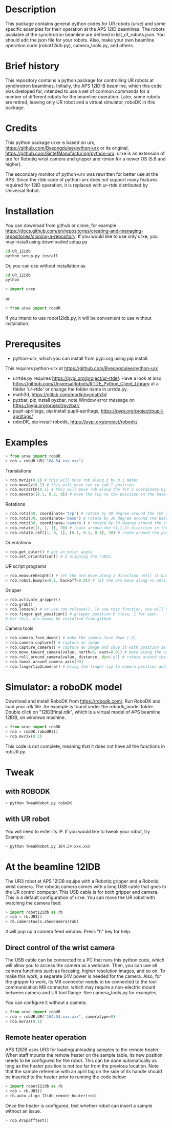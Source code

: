 # Description
This package contains general python codes for UR robots (urxe) and some specific examples for their operation at the APS 12ID beamlines. The robots available at the synchrotron beamline are defined in list_of_robots.json. You should edit the json file for your robots. Also, make your own beamline operation code (robot12idb.py), camera_tools.py, and others.

# Brief history
This repository contains a python package for controlling UR robots at synchrotron beamlines. Initially, the APS 12ID-B beamline, which this code was dveloped for, intended to use a set of common commands for a number of different robots for the beamline operation. Later, some robots are retired, leaving only UR robot and a virtual simulator, roboDK in this package.

# Credits
This python package urxe is based on urx, https://github.com/Byeongdulee/python-urx or its original, https://github.com/SintefManufacturing/python-urx.
urxe is an extension of urx for Robotiq wrist camera and gripper and rtmon for a newer OS (5.8 and higher).

The secondary monitor of python-urx was rewritten for better use at the APS.
Since the rtde code of python-urx does not support many features required for 12ID operation, it is replaced with ur-rtde distributed by Universal Robot.

# Installation
You can download from github or clone, for example https://docs.github.com/en/repositories/creating-and-managing-repositories/cloning-a-repository.
If you would like to use only urxe, you may install using downloaded setup.py
```sh
cd UR_12idb
python setup.py install
```
Or, you can use without installation as
```sh
cd UR_12idb
python
```
```python
> import urxe
```
or
```python
> from urxe import robUR
```
If you intend to use robot12idb.py, it will be convenient to use without installation.

# Prerequsites
* python-urx, which you can install from pypi.org using pip install.

This requires python-urx at
https://github.com/Byeongdulee/python-urx

* urrtde.py requires https://pypi.org/project/ur-rtde/. Have a look at also https://github.com/UniversalRobots/RTDE_Python_Client_Library at a folder 'ur-rtde' or change the folder name in urrtde.py.
* math3d, https://gitlab.com/morlin/pymath3d
* pyzbar, pip install pyzbar, note Window error message on https://pypi.org/project/pyzbar/
* pupil-apriltags, pip install pupil-apriltags, https://pypi.org/project/pupil-apriltags/
* roboDK, pip install robodk, https://pypi.org/project/robodk/



# Examples
```python
> from urxe import robUR
> rob = robUR.UR("164.54.xxx.xxx") 
```
Translations
```python
> rob.mvr2z(0.1) # this will move rob along z by 0.1 meter
> rob.move2z(0.1) # this will move rob to z=0.1 position
> rob.mvr2zTCP(0.1) # this will move rob along the TCP z coordinate by 0.1 meter
> rob.moveto([0.1, 0.2, 0]) # move the tcp to the position in the base coordinate
```
Rotations
```python
> rob.rotz(30, coordinate='tcp') # rotate by 30 degree around the TCP z coordinate
> rob.rotz(30, coordinate='base') # rotate by 30 degree around the base z coordinate
> rob.rotz(30, coordinate='camera') # rotate by 30 degree around the camera z coordinate (view direction)
> rob.rotate([1, 1, 1], 30) # roate around the <1,1,1> direction in the TCP coordinate by 30 degree 
> rob.rotate_ref([1, 0, 1], [0.1, 0.1, 0.1], 30) # roate around the position [0.1, 0.1, 0.1] in the TCP coordinate by 30 degree around the <1,0,1> vector in TCP coordinate. 
```
Orientations
```python
> rob.get_euler() # get an euler angle
> rob.set_orientation() # Z aligning the robot.
```
UR script programs
```python
> rob.measureheight() # let the arm move along z direction until it bumps to a surface.
> rob.robot.bump(x=0.1, backoff=0.01) # let the arm move along +x until it bumps to a surface. Once it bumps, it will back off opposite direction by backoff value
```
Gripper
```python
> rob.activate_gripper() 
> rob.grab()
> rob.loosen() # or use rob.release(). To use this function, you will need to define a variable named 'rq_pos' in the teach pendent.
> rob.finger.get_position() # gripper position 0 close, 1 for open.
# For this, urx needs be installed from github.
```
Camera tools
```python
> rob.camera_face_down() # make the camera face down (-Z).
> rob.camera.capture() # capture an image
> rob.capture_camera() # capture an image and save it with position as filename.
> rob.move_toward_camera(value, north=0, east=0.01) # move along the camera axis, north, and east direction.
> rob.roll_around_camera(value, distance, dir='y') # rotate around the object at the distance around the tcp's y axis by value. The direction can be only x or y.
> rob.tweak_around_camera_axis(30)
> rob.fingertip2camera() # bring the finger tip to camera position and having Z aligned.
```

# Simulator: a roboDK model
Download and install RoboDK from https://robodk.com/.
Run RoboDK and load your rdk file. An example is found under the robodk_model folder. Double click on "12IDBfinal.rdk", which is a virtual model of APS beamline 12IDB, on windows machine.
```python
> from urxe import robDK
> rob = robDK.roboUR3()
> rob.mvr2x(0.1)
```
This code is not complete, meaning that it does not have all the functions in robUR.py. 

# Tweak
## with ROBODK
```sh
> python TweakRobot.py roboDK
```
## with UR robot 
You will need to enter its IP. If you would like to tweak your robot, try
Example:
```sh
> python TweakRobot.py 164.54.xxx.xxx
```

# At the beamline 12IDB
The UR3 robot at APS 12IDB equips with a Robotiq gripper and a Robotiq wrist camera. 
The robotiq camera comes with a long USB cable that goes to the UR control computer. This USB cable is for both gripper and camera. This is a default configuration of urxe. You can move the UR robot with watching the camera feed.

```python
> import robot12idb as rb
> rob = rb.UR3()
> rb.cameratools.showcamera(rob)
```
It will pop up a camera feed window. Press "h" key for help.

## Direct control of the wrist camera
The USB cable can be connected to a PC that runs this python code, which will allow you to access the camera as a webcam. Then, you can use all camera functions such as focusing, higher resolution images, and so on. To make this work, a separate 24V power is needed for the camera. Also, for the gripper to work, its M8 connector needs to be connected to the tool communication M8 connector, which may require a non-electric mount between camera and UR tool flange.
See camera_tools.py for examples.

You can configure it without a camera.
```python
> from urxe import robUR
> rob = robUR.UR("164.54.xxx.xxx", cameratype=0) 
> rob.mvr2z(0.1)
```

## Remote heater operation
APS 12IDB uses UR3 for loading/unloading samples to the remote heater.
When staff mounts the remote heater on the sample table, its new position needs to be configured for the robot. This can be done automatically as long as the heater position is not too far from the previous location. Note that the sample reference with an april tag on the side of its handle should be inserted to the heater prior to running the code below: 
```python
> import robot12idb as rb
> rob = rb.UR3()
> rb.auto_align_12idb_remote_heater(rob)
```
Once the heater is configured, test whether robot can insert a sample without an issue.
```python
> rob.dropofftest() 
```